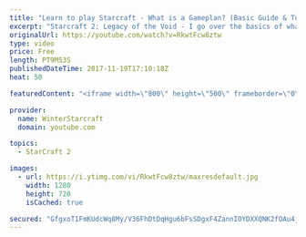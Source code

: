 ```yaml
---
title: "Learn to play Starcraft - What is a Gameplan? (Basic Guide & Tutorial)"
excerpt: "Starcraft 2: Legacy of the Void - I go over the basics of what a gameplan in starcraft 2 is and how to put one together.  Note this is not a guide on WHAT gameplan you should be using as each race!"
originalUrl: https://youtube.com/watch?v=RkwtFcw8ztw
type: video
price: Free
length: PT9M53S
publishedDateTime: 2017-11-19T17:10:18Z
heat: 50

featuredContent: "<iframe width=\"800\" height=\"500\" frameborder=\"0\" src=\"https://www.youtube.com/embed/RkwtFcw8ztw\" allow=\"accelerometer; autoplay; encrypted-media; gyroscope; picture-in-picture\" allowfullscreen></iframe>"

provider:
  name: WinterStarcraft
  domain: youtube.com

topics:
  - StarCraft 2

images:
  - url: https://i.ytimg.com/vi/RkwtFcw8ztw/maxresdefault.jpg
    width: 1280
    height: 720
    isCached: true

secured: "GfgxoT1FmKUdcWq8My/V36FhDtDqHgu6bFsSDgxF4ZannIOYDXXQNK2fOAu4jpJ8lyJ492xIcdGb79w/28bmHjG1uNL297iD/sEq7Fjq0DVv/j3PvoTfSrCksqzuoKni421BHV7rXK18TYMjYf7NQECOv0IxQfUNCSnSquc4E1p2K6nvetGEgalfX7wuzK2E3cv/yjrQr8v2AZ7gyG5rpqBrSxjZiMZ6GmxYZ3hXpDD2uzFQbiQwJbSQMIdcksqMFpmHYaUDO7BaW3+ZDk1E/zJMvqIi2AuaQShQWqA86ktywzS8vIuY2uvZngtwzWOCkdCF18vpv9L8INjeoRMMpjIma0ZscSeviWFda1HBkPezut2SeEdzvXiD8V3bWsDkHJjkhW3QWFv9P0flmc8ZyzIbGHopTXl7AjYrdvNjNH0=;dWp3kPfVi8RFXpmJE64pRg=="
---
```


